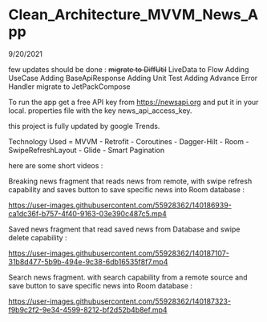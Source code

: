 # Clean_Architecture_MVVM_News_App
9/20/2021

few updates should be done : 
~~migrate to DiffUtil~~
LiveData to Flow
Adding UseCase 
Adding BaseApiResponse
Adding Unit Test
Adding Advance Error Handler
migrate to JetPackCompose


To run the app get a free API key from https://newsapi.org and put it in your local. properties file with the key news_api_access_key.

this project is fully updated by google Trends.

Technology Used = MVVM - Retrofit - Coroutines - Dagger-Hilt - Room - SwipeRefreshLayout - Glide - Smart Pagination

here are some short videos :







Breaking news fragment that reads news from remote, with swipe refresh capability and saves button to save specific news into Room database :









https://user-images.githubusercontent.com/55928362/140186939-ca1dc36f-b757-4f40-9163-03e390c487c5.mp4









Saved news fragment that read saved news from Database and swipe delete capability : 


https://user-images.githubusercontent.com/55928362/140187107-31b8d477-5b9b-494e-9c38-6db16535f8f7.mp4









Search news fragment. with search capability from a remote source and  save button to save specific news into Room database :



https://user-images.githubusercontent.com/55928362/140187323-f9b9c2f2-9e34-4599-8212-bf2d52b4b8ef.mp4


